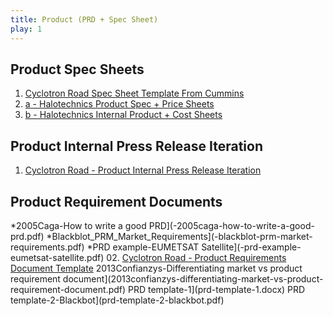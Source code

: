 ```yaml
---
title: Product (PRD + Spec Sheet)
play: 1
---
```


## Product Spec Sheets

  01. [Cyclotron Road Spec Sheet Template From Cummins](01-cyclotron-road-spec-sheet-template-from-cummins.docx)
  02. [a - Halotechnics Product Spec + Price Sheets](02-a-halotechnics-product-spec-price-sheets.pdf)
  02. [b - Halotechnics Internal Product + Cost Sheets](02-b-halotechnics-internal-product-cost-sheets.pdf)

## Product Internal Press Release Iteration

  01. [Cyclotron Road - Product Internal Press Release Iteration](01-cyclotron-road-product-internal-press-release-iteration.pptx)

## Product Requirement Documents

 *2005Caga-How to write a good PRD](-2005caga-how-to-write-a-good-prd.pdf)
 *Blackblot_PRM_Market_Requirements](-blackblot-prm-market-requirements.pdf)
 *PRD example-EUMETSAT Satellite](-prd-example-eumetsat-satellite.pdf)
  02. [Cyclotron Road - Product Requirements Document Template](02-cyclotron-road-product-requirements-document-template.docx)
 2013Confianzys-Differentiating market vs product requirement document](2013confianzys-differentiating-market-vs-product-requirement-document.pdf)
 PRD template-1](prd-template-1.docx)
 PRD template-2-Blackbot](prd-template-2-blackbot.pdf)

